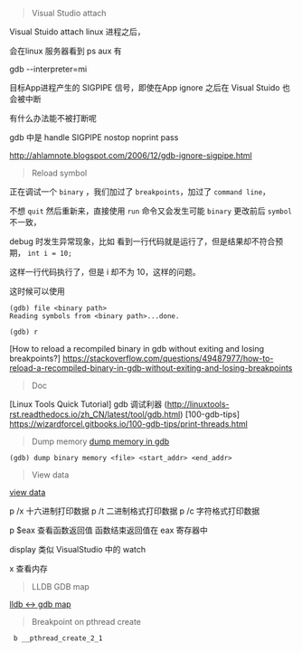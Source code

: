 

> Visual Studio attach 


  Visual Stuido attach linux 进程之后，

  会在linux 服务器看到 ps aux 有

   gdb --interpreter=mi
   
  目标App进程产生的 SIGPIPE 信号，即使在App ignore 之后在 Visual Stuido 也会被中断

  有什么办法能不被打断呢

  gdb 中是 handle SIGPIPE nostop noprint pass 

  http://ahlamnote.blogspot.com/2006/12/gdb-ignore-sigpipe.html



> Reload symbol

  正在调试一个 `binary` ，我们加过了 `breakpoints`，加过了 `command line`，

  不想 `quit` 然后重新来，直接使用 `run` 命令又会发生可能 `binary` 更改前后 `symbol` 不一致，

  debug 时发生异常现象，比如 看到一行代码就是运行了，但是结果却不符合预期， `int i = 10;` 

  这样一行代码执行了，但是 i 却不为 10，这样的问题。

  这时候可以使用 

  ```
  (gdb) file <binary path>
  Reading symbols from <binary path>...done.

  (gdb) r 
  ```

  [How to reload a recompiled binary in gdb without exiting and losing breakpoints?] 
  https://stackoverflow.com/questions/49487977/how-to-reload-a-recompiled-binary-in-gdb-without-exiting-and-losing-breakpoints



> Doc

  [Linux Tools Quick Tutorial] gdb 调试利器 (http://linuxtools-rst.readthedocs.io/zh_CN/latest/tool/gdb.html)
  [100-gdb-tips] https://wizardforcel.gitbooks.io/100-gdb-tips/print-threads.html


> Dump memory
  [dump memory in gdb](http://it.taocms.org/08/4272.htm)

  `(gdb) dump binary memory <file> <start_addr> <end_addr>`


> View data

  [view data](http://blog.51cto.com/eminzhang/1256022)

  p /x  <expr> 十六进制打印数据
  p /t <expr> 二进制格式打印数据
  p /c <expr> 字符格式打印数据

  p $eax 查看函数返回值  函数结束返回值在 eax 寄存器中

  display <expr>  类似 VisualStudio 中的 watch 

  x 查看内存


> LLDB GDB map

  [lldb <-> gdb map](https://lldb.llvm.org/lldb-gdb.html)


> Breakpoint on pthread create

` b __pthread_create_2_1`
